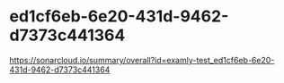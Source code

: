 # ed1cf6eb-6e20-431d-9462-d7373c441364
https://sonarcloud.io/summary/overall?id=examly-test_ed1cf6eb-6e20-431d-9462-d7373c441364
